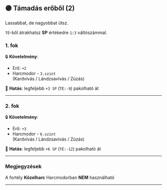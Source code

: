 ## 🟣 Támadás erőből (2)

Lassabbat, de nagyobbat ütsz.

`TÉ`-ből átrakhatsz **SP** értékedre `1:3` váltószámmal.
### 1. fok

🔒 **Követelmény**: 
- Erő: `+2`
- Harcmodor - `3.szint`<br /> (Kardvívás / Lándzsavívás / Zúzás)

🌟 **Hatás**: legfeljebb `+3 SP` (`TÉ:-9`) pakolható át

---
### 2. fok

🔒 **Követelmény**:
- Erő: `+3`
- Harcmodor - `6.szint`<br /> (Kardvívás / Lándzsavívás / Zúzás)

🌟 **Hatás**: legfeljebb `+6 SP` (`TÉ:-12`) pakolható át

---
### Megjegyzések

A fortély **Közelharc** Harcmodorban **NEM** használható

---
